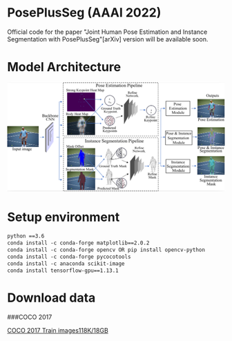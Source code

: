 # PosePlusSeg (AAAI 2022)

Official code for the paper "Joint Human Pose Estimation and Instance Segmentation with PosePlusSeg"[arXiv] version will be available soon.

# Model Architecture 
![](demo_result/0001.png)

# Setup environment

```
python ==3.6
conda install -c conda-forge matplotlib==2.0.2
conda install -c conda-forge opencv OR pip install opencv-python
conda install -c conda-forge pycocotools
conda install -c anaconda scikit-image
conda install tensorflow-gpu==1.13.1
```
# Download data

###COCO 2017

[COCO 2017 Train images118K/18GB](http://images.cocodataset.org/zips/train2017.zip)
